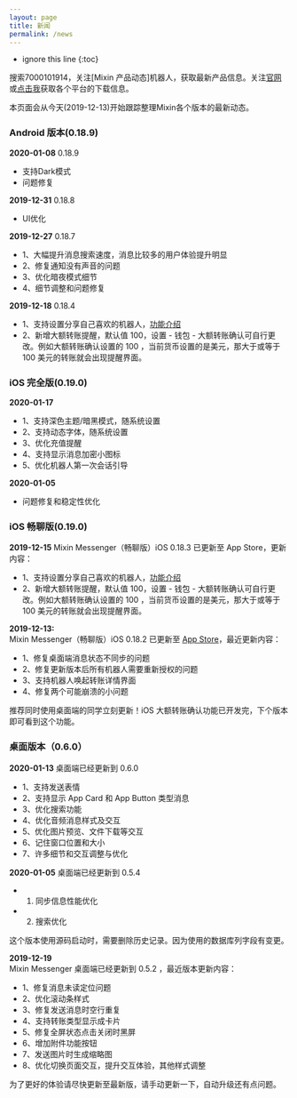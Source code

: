 ```yaml
---
layout: page
title: 新闻
permalink: /news
---
```


* ignore this line 
{:toc}

搜索7000101914，关注[Mixin 产品动态]机器人，获取最新产品信息。关注[官网](https://mixin.one/messenger)或[点击我](./about)获取各个平台的下载信息。

本页面会从今天(2019-12-13)开始跟踪整理Mixin各个版本的最新动态。


### Android 版本(0.18.9)

**2020-01-08** 0.18.9
- 支持Dark模式
- 问题修复

**2019-12-31** 0.18.8
- UI优化

**2019-12-27** 0.18.7 

- 1、大幅提升消息搜索速度，消息比较多的用户体验提升明显
- 2、修复通知没有声音的问题
- 3、优化暗夜模式细节
- 4、细节调整和问题修复


**2019-12-18** 0.18.4
- 1、支持设置分享自己喜欢的机器人，[功能介绍](https://w3c.group/c/1576417693702873)
- 2、新增大额转账提醒，默认值 100，设置 - 钱包 - 大额转账确认可自行更改。例如大额转账确认设置的 100 ，当前货币设置的是美元，那大于或等于 100 美元的转账就会出现提醒界面。


### iOS 完全版(0.19.0)

**2020-01-17**
- 1、支持深色主题/暗黑模式，随系统设置
- 2、支持动态字体，随系统设置
- 3、优化充值提醒
- 4、支持显示消息加密小图标
- 5、优化机器人第一次会话引导


**2020-01-05**
- 问题修复和稳定性优化

### iOS 畅聊版(0.19.0)

**2019-12-15**
Mixin Messenger（畅聊版）iOS 0.18.3 已更新至 App Store，更新内容：  
- 1、支持设置分享自己喜欢的机器人，[功能介绍](https://w3c.group/c/1576417693702873)
- 2、新增大额转账提醒，默认值 100，设置 - 钱包 - 大额转账确认可自行更改。例如大额转账确认设置的 100 ，当前货币设置的是美元，那大于或等于 100 美元的转账就会出现提醒界面。


**2019-12-13:**    
Mixin Messenger（畅聊版）iOS 0.18.2 已更新至 [App Store](https://apps.apple.com/cn/app/mixin-%E5%AF%86%E4%BF%A1%E7%95%85%E8%81%8A%E7%89%88/id1457938019)，最近更新内容：  

- 1、修复桌面端消息状态不同步的问题
- 2、修复更新版本后所有机器人需要重新授权的问题
- 3、支持机器人唤起转账详情界面
- 4、修复两个可能崩溃的小问题

推荐同时使用桌面端的同学立刻更新！iOS 大额转账确认功能已开发完，下个版本即可看到这个功能。



### 桌面版本（0.6.0）

**2020-01-13** 桌面端已经更新到 0.6.0
- 1、支持发送表情
- 2、支持显示 App Card 和 App Button 类型消息
- 3、优化搜索功能
- 4、优化音频消息样式及交互
- 5、优化图片预览、文件下载等交互
- 6、记住窗口位置和大小
- 7、许多细节和交互调整与优化

**2020-01-05** 桌面端已经更新到 0.5.4
- 1. 同步信息性能优化
- 2. 搜索优化

这个版本使用源码启动时，需要删除历史记录。因为使用的数据库列字段有变更。

**2019-12-19**  
Mixin Messenger 桌面端已经更新到 0.5.2 ，最近版本更新内容：
- 1、修复消息未读定位问题
- 2、优化滚动条样式
- 3、修复发送消息时空行重复
- 4、支持转账类型显示成卡片
- 5、修复全屏状态点击关闭时黑屏
- 6、增加附件功能按钮
- 7、发送图片时生成缩略图
- 8、优化切换页面交互，提升交互体验，其他样式调整

为了更好的体验请尽快更新至最新版，请手动更新一下，自动升级还有点问题。
